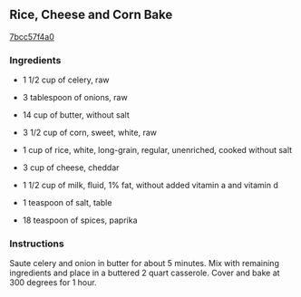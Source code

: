 ## Rice, Cheese and Corn Bake

[7bcc57f4a0](http://www.food.com/recipe/rice-cheese-and-corn-bake-72898)

### Ingredients

 - 1 1/2 cup of celery, raw

 - 3 tablespoon of onions, raw

 - 14 cup of butter, without salt

 - 3 1/2 cup of corn, sweet, white, raw

 - 1 cup of rice, white, long-grain, regular, unenriched, cooked without salt

 - 3 cup of cheese, cheddar

 - 1 1/2 cup of milk, fluid, 1% fat, without added vitamin a and vitamin d

 - 1 teaspoon of salt, table

 - 18 teaspoon of spices, paprika

### Instructions

Saute celery and onion in butter for about 5 minutes. Mix with remaining ingredients and place in a buttered 2 quart casserole. Cover and bake at 300 degrees for 1 hour.
